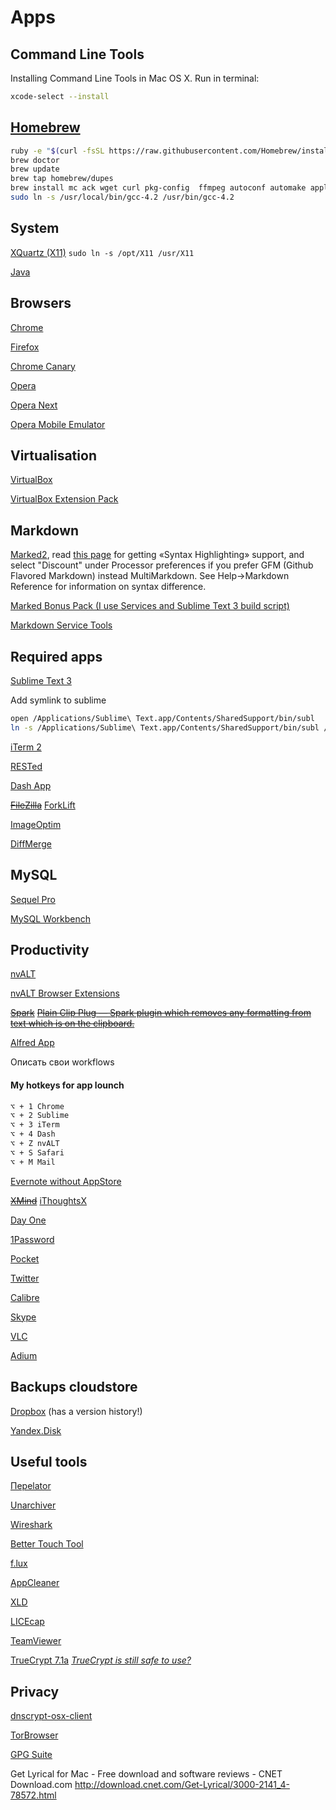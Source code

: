 # Apps

## Command Line Tools

Installing Command Line Tools in Mac OS X. Run in terminal:
```bash
xcode-select --install
```


## [Homebrew](http://mxcl.github.com/homebrew/)

``` bash
ruby -e "$(curl -fsSL https://raw.githubusercontent.com/Homebrew/install/master/install)"
brew doctor
brew update
brew tap homebrew/dupes
brew install mc ack wget curl pkg-config  ffmpeg autoconf automake apple-gcc42 git git-flow htop grc
sudo ln -s /usr/local/bin/gcc-4.2 /usr/bin/gcc-4.2
```


## System
[XQuartz (X11)](http://xquartz.macosforge.org/trac/wiki)
<code>sudo ln -s /opt/X11 /usr/X11</code>

[Java](http://www.java.com/en/download/mac_download.jsp?locale=en)


## Browsers
[Chrome](https://www.google.com/intl/en/chrome/browser/)

[Firefox](http://www.mozilla.org/en-US/firefox/beta/)

[Chrome Canary](https://www.google.com/intl/en/chrome/browser/canary.html)

[Opera](http://www.opera.com/en/)

[Opera Next](http://www.opera.com/next/)

[Opera Mobile Emulator](http://www.opera.com/en/developer/mobile-emulator)


## Virtualisation

[VirtualBox](https://www.virtualbox.org/wiki/Downloads)

[VirtualBox Extension Pack](https://www.virtualbox.org/wiki/Downloads)


## Markdown

[Marked2](http://marked2app.com), read [this page](http://markedapp.com/help/Special_Features/For_Programmers.html) for getting «Syntax Highlighting» support, and select "Discount" under Processor preferences if you prefer GFM (Github Flavored Markdown) instead MultiMarkdown. See Help→Markdown Reference for information on syntax difference.

[Marked Bonus Pack (I use Services and Sublime Text 3 build script)](http://support.markedapp.com/kb/how-to-tips-and-tricks/marked-bonus-pack-scripts-commands-and-bundles)

[Markdown Service Tools](http://brettterpstra.com/projects/markdown-service-tools/)


## Required apps

[Sublime Text 3](http://www.sublimetext.com/)

Add symlink to sublime
```bash
open /Applications/Sublime\ Text.app/Contents/SharedSupport/bin/subl
ln -s /Applications/Sublime\ Text.app/Contents/SharedSupport/bin/subl /usr/local/bin/subl
```

[iTerm 2](http://iterm2.com/)

[RESTed](https://itunes.apple.com/us/app/rested-simple-http-requests/id421879749)

[Dash App](http://kapeli.com/dash)

~~[FileZilla](https://filezilla-project.org/download.php?type=client)~~
[ForkLift](https://itunes.apple.com/ru/app/forklift-file-manager-ftp/id412448059)

[ImageOptim](http://imageoptim.com)

[DiffMerge](https://sourcegear.com/diffmerge/downloads.php)


## MySQL

[Sequel Pro](http://www.sequelpro.com/download)

[MySQL Workbench](http://www.mysql.com/products/workbench/)


## Productivity

[nvALT](http://brettterpstra.com/projects/nvalt/)

[nvALT Browser Extensions](http://elasticthreads.tumblr.com/post/8212672178/nvit-chrome-and-safari-extensions-for-nvalt)

~~[Spark](http://www.shadowlab.org/softwares/spark.php)~~
~~[Plain Clip Plug —  Spark plugin which removes any formatting from text which is on the clipboard.](http://www.bluem.net/files/Plain-Clip-Plug.dmg)~~

[Alfred App](http://www.alfredapp.com/)

Описать свои workflows


#### My hotkeys for app lounch

```txt
⌥ + 1 Chrome
⌥ + 2 Sublime
⌥ + 3 iTerm
⌥ + 4 Dash
⌥ + Z nvALT
⌥ + S Safari
⌥ + M Mail
```


[Evernote without AppStore](http://www.macupdate.com/app/mac/27456/evernote)

~~[XMind](http://www.xmind.net/download/)~~
[iThoughtsX](http://toketaware.com/ithoughtsx-faq/)

[Day One](http://dayoneapp.com/)

[1Password](https://agilebits.com/onepassword)

[Pocket](https://itunes.apple.com/ru/app/pocket/id568494494)

[Twitter](https://itunes.apple.com/ru/app/twitter/id409789998)

[Calibre](http://calibre-ebook.com/download_osx)

[Skype](http://www.skype.com/)

[VLC](http://www.videolan.org/vlc/download-macosx.html)

[Adium](https://adium.im/)


## Backups cloudstore

[Dropbox](https://www.dropbox.com/) (has a version history!)

[Yandex.Disk](https://itunes.apple.com/ru/app/andeks.disk/id560459030)


## Useful tools

[Переlator](https://itunes.apple.com/ru/app/perelator/id422107942)

[Unarchiver](http://download.cnet.com/The-Unarchiver/3000-2250_4-10655313.html)

[Wireshark](http://www.wireshark.org/download.html)

[Better Touch Tool](http://blog.boastr.net/?page_id=1722)

[f.lux](http://stereopsis.com/flux/)

[AppCleaner](http://www.freemacsoft.net/appcleaner/)

[XLD](https://www.macupdate.com/app/mac/23430/x-lossless-decoder)

[LICEcap](http://www.cockos.com/licecap/)

[TeamViewer](http://www.teamviewer.com/ru/download/mac.aspx)

[TrueCrypt 7.1a](http://www.truecrypt.org/downloads)
_[TrueCrypt is still safe to use?](https://www.grc.com/misc/truecrypt/truecrypt.htm)_

## Privacy

[dnscrypt-osx-client](http://opendns.github.io/dnscrypt-osx-client/)

[TorBrowser](https://www.torproject.org/download/download-easy.html.en)

[GPG Suite](https://gpgtools.org/)






Get Lyrical for Mac - Free download and software reviews - CNET Download.com
http://download.cnet.com/Get-Lyrical/3000-2141_4-78572.html




